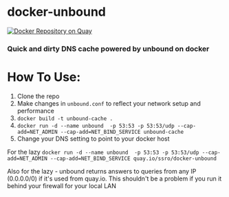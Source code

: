 # docker-unbound

[![Docker Repository on Quay](https://quay.io/repository/ssro/docker-unbound/status "Docker Repository on Quay")](https://quay.io/repository/ssro/docker-unbound)

### Quick and dirty DNS cache powered by unbound on docker

# How To Use:

1. Clone the repo
2. Make changes in `unbound.conf` to reflect your network setup and performance
3. `docker build -t unbound-cache .`
4. `docker run -d --name unbound  -p 53:53 -p 53:53/udp --cap-add=NET_ADMIN --cap-add=NET_BIND_SERVICE unbound-cache`
5. Change your DNS setting to point to your docker host

For the lazy `docker run -d --name unbound  -p 53:53 -p 53:53/udp --cap-add=NET_ADMIN --cap-add=NET_BIND_SERVICE quay.io/ssro/docker-unbound`

Also for the lazy - unbound returns answers to queries from any IP (0.0.0.0/0) if it's used from quay.io. This shouldn't be a problem if you run it behind your firewall for your local LAN
